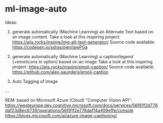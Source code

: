 # ml-image-auto

Ideas: 
1) generate automatically (Machine Learning) an Alternate Text based on an image content.
Take a look at this inspiring project: https://aijs.rocks/inspire/img-alt-text-generator/
Source code available: https://codepen.io/sdras/pen/jawPGa

2) generate automatically (Machine Learning) a caption/legend (+emoticons in option) based on an image
Take a look at this inspiring project: https://aijs.rocks/inspire/emoji-caption/
Source code available: https://github.com/alex-saunders/emoji-caption 

3) Auto Tagging of image

...

REM: based on Microsoft Azure (Cloud) "Computer Vision API": https://westeurope.dev.cognitive.microsoft.com/docs/services/56f91f2d778daf23d8ec6739/operations/56f91f2e778daf14a499e1fe/console https://blogs.microsoft.com/ai/azure-image-captioning/

